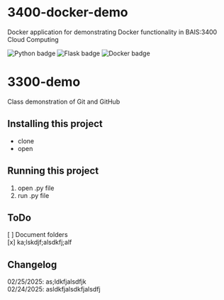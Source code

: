 # 3400-docker-demo

Docker application for demonstrating Docker functionality in BAIS:3400 Cloud Computing

![Python badge](https://img.shields.io/static/v1?message=python&logo=python&labelColor=5c5c5c&color=3776AB&logoColor=white&label=%20&style=for-the-badge) ![Flask badge](https://img.shields.io/static/v1?message=Flask&logo=Flask&labelColor=5c5c5c&color=000000&logoColor=white&label=%20&style=for-the-badge) ![Docker badge](https://img.shields.io/static/v1?message=docker&logo=docker&labelColor=5c5c5c&color=2496ED&logoColor=white&label=%20&style=for-the-badge)

# 3300-demo

Class demonstration of Git and GitHub

## Installing this project

- clone
- open

## Running this project

1. open .py file
2. run .py file

## ToDo

[ ] Document folders  
[x] ka;lskdjf;alsdkfj;alf

## Changelog

02/25/2025: as;ldkfjalsdfjk  
02/24/2025: asldkfjalsdkfjalsdfj
